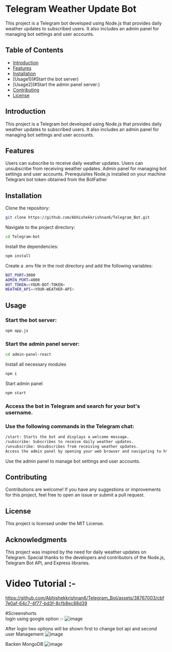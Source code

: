 # Telegram Weather Update Bot
This project is a Telegram bot developed using Node.js that provides daily weather updates to subscribed users. It also includes an admin panel for managing bot settings and user accounts.

## Table of Contents

- [Introduction](#introduction)
- [Features](#features)
- [Installation](#Installation)
- [Usage1](#Start the bot server)
- [Usage2](#Start the admin panel server:)
- [Contributing](#contributing)
- [License](#license)

## Introduction
This project is a Telegram bot developed using Node.js that provides daily weather updates to subscribed users. It also includes an admin panel for managing bot settings and user accounts.

## Features
Users can subscribe to receive daily weather updates.
Users can unsubscribe from receiving weather updates.
Admin panel for managing bot settings and user accounts.
Prerequisites
Node.js installed on your machine
Telegram bot token obtained from the BotFather

## Installation
Clone the repository:
```bash
git clone https://github.com/Abhishekkrishnan6/Telegram_Bot.git
```
Navigate to the project directory:
```bash
cd Telegram-bot
```
Install the dependencies:
```bash
npm install
```
Create a .env file in the root directory and add the following variables:
```bash
BOT_PORT=3000
ADMIN_PORT=4000
BOT_TOKEN=<YOUR-BOT-TOKEN>
WEATHER_API=<YOUR-WEATHER-API>
```

## Usage
### Start the bot server:
```bash
npm app.js
```
### Start the admin panel server:
```bash
cd admin-panel-react
```
Install all necessary modules
```bash
npm i 
``` 
Start admin panel
```bash
npm start
```

### Access the bot in Telegram and search for your bot's username.

### Use the following commands in the Telegram chat:

```bash
/start: Starts the bot and displays a welcome message.
/subscribe: Subscribes to receive daily weather updates.
/unsubscribe: Unsubscribes from receiving weather updates.
Access the admin panel by opening your web browser and navigating to http://localhost:4000.
```

Use the admin panel to manage bot settings and user accounts.

## Contributing
Contributions are welcome! If you have any suggestions or improvements for this project, feel free to open an issue or submit a pull request.

## License
This project is licensed under the MIT License.

## Acknowledgments
This project was inspired by the need for daily weather updates on Telegram.
Special thanks to the developers and contributors of the Node.js, Telegram Bot API, and Express libraries.





# Video Tutorial :-
https://github.com/Abhishekkrishnan6/Telegram_Bot/assets/38767003/cbf7e0af-64c7-4f77-bd3f-8cfb8ec88d39

#Screenshorts  
login using google option :- 
![image](https://github.com/Abhishekkrishnan6/Telegram_Bot/assets/38767003/4d2fe84b-5fb2-469b-b3b0-4388ddb43c79)

After login two options will be shown first to change bot api and second user Management
![image](https://github.com/Abhishekkrishnan6/Telegram_Bot/assets/38767003/225cfd8e-e0fe-43ee-a076-71a31e9290b6)



Backen MongoDB
![image](https://github.com/Abhishekkrishnan6/Telegram_Bot/assets/38767003/521d45f9-ce44-42b9-af3b-efb23c9e81c8)








